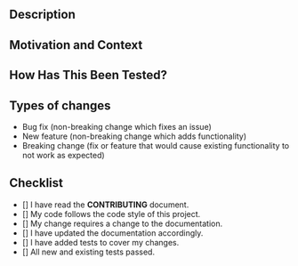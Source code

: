 <!--- Provide a general summary of your changes in the Title above -->

## Description
<!--- Describe your changes in detail -->

## Motivation and Context
<!--- Why is this change required? What problem does it solve? -->
<!--- If it fixes an open issue, please link to the issue here. -->

## How Has This Been Tested?
<!--- Please describe in detail how you tested your changes. -->
<!--- Include details of your testing environment, tests ran to see how -->
<!--- your change affects other areas of the code, etc. -->

## Types of changes
<!--- What types of changes does your code introduce? Put an `x` in all the boxes that apply: -->
- Bug fix (non-breaking change which fixes an issue)
- New feature (non-breaking change which adds functionality)
- Breaking change (fix or feature that would cause existing functionality to not work as expected)

## Checklist
<!--- Go over all the following points, and put an `x` in all the boxes that apply. -->
<!--- If you're unsure about any of these, don't hesitate to ask. We're here to help! -->
- [] I have read the **CONTRIBUTING** document.
- [] My code follows the code style of this project.
- [] My change requires a change to the documentation.
- [] I have updated the documentation accordingly.
- [] I have added tests to cover my changes.
- [] All new and existing tests passed.
